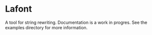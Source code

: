# Lafont

A tool for string rewriting.
Documentation is a work in progres.
See the examples directory for more information.

